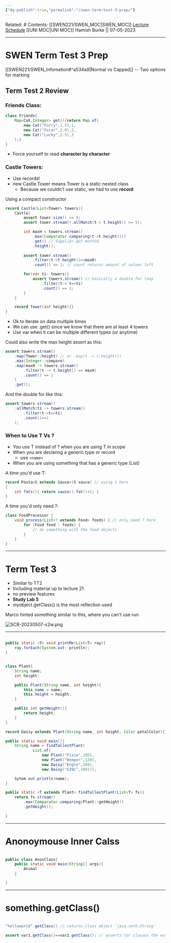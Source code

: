 ```yaml
---
{"dg-publish":true,"permalink":"/swen-term-test-3-prep/"}
---
```



Related: #
Contents: [[SWEN221/SWEN_MOC\|SWEN_MOC]]
[Lecture Schedule](https://ecs.wgtn.ac.nz/Courses/SWEN221_2023T1/LectureSchedule)
[[UNI MOC\|UNI MOC]]
Hamish Burke || 07-05-2023
***

# SWEN Term Test 3 Prep

[[SWEN221/SWEN_Infomation#^a534a9\|Normal vs Capped]] -- Two options for marking

## Term Test 2 Review

### Friends Class:

```java
class Friends{
	Map<Cat,Integer> get(){return Map.of(
		new Cat("Furry",1.5),1,
		new Cat("Oscar",2.0),2,
		new Cat("Lucky",2.5),3
	);}
}
```

- Force yourself to read **character by character**

### Castle Towers:

- Use records!
- new Castle.Tower means Tower is a static nested class
	- Because we couldn't use static, we had to use **record**

Using a compact constructor

```java
record Castle(List<Tower> towers){
	Castle{
		assert tower.size() >= 4;
		assert tower.stream().allMatch(t-> t.height() >= 5);

		int maxH = towers.stream()
			.max(Comparator.comparing(t->t.height()))
			.get() // Supplier.get method
			.height();
			
		assert tower.stream()
			.filter(t->t.height()==maxH)
			.count() == 1; // count returns amount of values left

		for(var ti: towers){
			assert towers.stream() // basically a double for loop
				.filter(t-> t==ti)
				.count() == 1;
		}
	}

	record Tower(int height){}
}
```

- Ok to iterate on data multiple times
- We can use .get() since we know that there are at least 4 towers
- Use var when it can be multiple different types (or anytime)

Could also write the max height assert as this:

```java
assert towers.stream()
	.map(Tower::height) // or .map(t -> t.height())
	.max(Integer::compare)
	.map(maxH -> towers.stream()
		.filter(t -> t.height() == maxH)
		.count() == 1
	)
	.get();
```

And the double for like this:

```java
assert towers.stream()
	.allMatch(ti -> towers.stream()
		.filter(t->t==ti)
		.count()==1
	);
```

### When to Use T Vs ?

- You use T instead of ? when you are using T in scope
- When you are declaring a generic type or record
	- use ``<name>``
- When you are using something that has a generic type (List)

A time you'd use T:

```java
record Pasta<S extends Sauce>(S sauce) // using S here
{
	int fats(){ return sauce().fat()+2; }
}
```

A time you'd only need ?:

```java
class FoodProcessor {
    void process(List<? extends Food> foods) { // only need ? here
        for (Food food : foods) {
            // do something with the food objects
        }
    }
}
```

***

# Term Test 3

- Similar to TT2
- Including material up to lecture 21
- no preview features
- **Study Lab 5**
- myobject.getClass() is the most reflection used


Marco hinted something similar to this, where you can't use run




![SCR-20230507-x2w.png](/img/user/SCR-20230507-x2w.png)





***

```java

public static <T> void printMe(List<T> ray){
	ray.forEach(System.out::println);
}
```

```java

class Plant{
	String name;
	int height;

	public Plant(String name, int height){
		this.name = name;
		this.height = height;
	}

	public int getHeight(){
		return height;
	}
}

record Daisy extends Plant(String name, int height, Color petalColor){}

public static void main(){
	String name = findTallestPlant(
			List.of(
				new Plant("Pixie",105),
				new Plant("Womper",120),
				new Daisy("Engle",204),
				new Daisy("EINC",180)));

	Sytem.out.println(name);
}

public static <T extends Plant> findTallestPlant(List<T> fs){
	return fs.stream()
		.max(Comparator.comparing(Plant::getHeight))
		.getHeight();
	
}
```

***

# Anonoymouse Inner Calss

```java

public class AnonClass{
	public static void main(String[] args){
		Animal
	}

}
```

***

# something.getClass()

```java

"helloworld".getClass() // returns class object 'java.smth.String'

assert var1.getClass()==var2.getClass(); // asserts for classes the exact same

